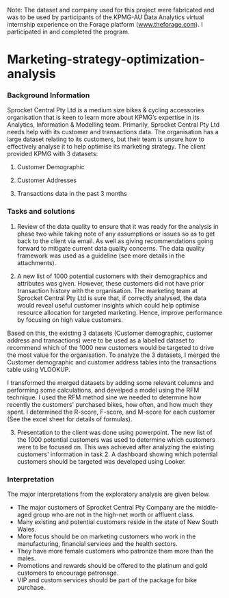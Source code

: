 Note: The dataset and company used for this project were fabricated and was to be used by participants of the KPMG-AU Data Analytics virtual internship experience on the Forage platform (www.theforage.com). I participated in and completed the program.

# Marketing-strategy-optimization-analysis

### Background Information

Sprocket Central Pty Ltd is a medium size bikes & cycling accessories organisation that is keen to learn more about KPMG’s expertise in its Analytics, Information & Modelling team. 
Primarily, Sprocket Central Pty Ltd needs help with its customer and transactions data. The organisation has a large dataset relating to its customers, but their team is unsure how to effectively analyse it to help optimise its marketing strategy. 
The client provided KPMG with 3 datasets:

1. Customer Demographic 

2. Customer Addresses

3. Transactions data in the past 3 months

### Tasks and solutions

1. Review of the data quality to ensure that it was ready for the analysis in phase two while taking note of any assumptions or issues so as to get back to the client via email. As well as giving recommendations going forward to mitigate current data quality concerns. The data quality framework was used as a guideline (see more details in the attachments).

2. A new list of 1000 potential customers with their demographics and attributes was given. However, these customers did not have prior transaction history with the organisation. The marketing team at Sprocket Central Pty Ltd is sure that, if correctly analysed, the data would reveal useful customer insights which could help optimise resource allocation for targeted marketing. Hence, improve performance by focusing on high value customers.

Based on this, the existing 3 datasets (Customer demographic, customer address and transactions) were to be used as a labelled dataset to recommend which of the 1000 new customers would be targeted to drive the most value for the organisation. To analyze the 3 datasets, I merged the Customer demographic and customer address tables into the transactions table using VLOOKUP.

I transformed the merged datasets by adding some relevant columns and performing some calculations, and develped a model using the RFM technique. I used the RFM method sine we needed to  determine how recently the customers' purchased bikes, how often, and how much they spent. I determined the R-score, F-score, and M-score for each customer (See the excel sheet for details of formulas).

3. Presentation to the client was done using powerpoint. The new list of the 1000 potential customers was used to determine which customers were to be focused on. This was achieved after analyzing the existing customers' information in task 2. A dashboard showing which potential customers should be targeted was developed using Looker.

### Interpretation

The major interpretations from the exploratory analysis are given below.
- The major customers of Sprocket Central Pty Company are the middle-aged group who are not in the high-net worth or affluent class.
- Many existing and potential customers reside in the state of New South Wales.
- More focus should be on marketing customers who work in the manufacturing, financial services and the health sectors.
- They have more female customers who patronize them more than the males.
- Promotions and rewards should be offered to the platinum and gold customers to encourage patronage.
- VIP and custom services should be part of the package for bike purchase.


